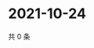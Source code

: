 # 2021-10-24

共 0 条

<!-- BEGIN WEIBO -->
<!-- 最后更新时间 Sun Oct 24 2021 07:10:57 GMT+0800 (China Standard Time) -->

<!-- END WEIBO -->

